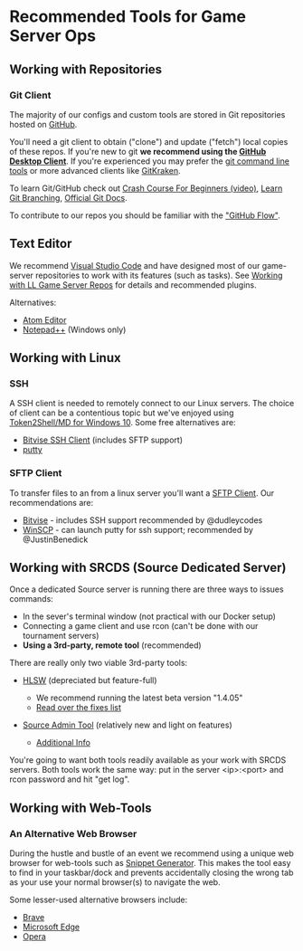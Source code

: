# Recommended Tools for Game Server Ops

## Working with Repositories

### Git Client

The majority of our configs and custom tools are stored in Git repositories hosted on [GitHub](https://github.com/LacledesLAN).

You'll need a git client to obtain ("clone") and update ("fetch") local copies of these repos. If you're new to git **we recommend using the [GitHub Desktop Client](https://desktop.github.com/)**. If you're experienced you may prefer the [git command line tools](https://git-scm.com/) or more advanced clients like [GitKraken](https://www.gitkraken.com/).

To learn Git/GitHub check out [Crash Course For Beginners (video)](https://www.youtube.com/watch?v=SWYqp7iY_Tc), [Learn Git Branching](https://learngitbranching.js.org/), [Official Git Docs](https://git-scm.com/book/en/v2/Getting-Started-About-Version-Control).

To contribute to our repos you should be familiar with the ["GitHub Flow"](https://guides.github.com/introduction/flow/).

## Text Editor

We recommend [Visual Studio Code](https://code.visualstudio.com/) and have designed most of our game-server repositories to work with its features (such as tasks). See [Working with LL Game Server Repos](WorkingWithOurRepos.md) for details and recommended plugins.

Alternatives:

* [Atom Editor](https://atom.io/)
* [Notepad++](https://notepad-plus-plus.org/) (Windows only)

## Working with Linux

### SSH

A SSH client is needed to remotely connect to our Linux servers. The choice of client can be a contentious topic but we've enjoyed using [Token2Shell/MD for Windows 10](https://www.microsoft.com/store/apps/9NBLGGH2NCX9). Some free alternatives are:

* [Bitvise SSH Client](https://www.bitvise.com/ssh-client-download) (includes SFTP support)
* [putty](https://www.chiark.greenend.org.uk/~sgtatham/putty/latest.html)

### SFTP Client

To transfer files to an from a linux server you'll want a [SFTP Client](https://en.wikipedia.org/wiki/Category:SFTP_clients). Our recommendations are:

* [Bitvise](https://www.bitvise.com/ssh-client-download) - includes SSH support recommended by @dudleycodes
* [WinSCP](http://winscp.net/) - can launch putty for ssh support; recommended by @JustinBenedick

## Working with SRCDS (Source Dedicated Server)

Once a dedicated Source server is running there are three ways to issues commands:

* In the sever's terminal window (not practical with our Docker setup)
* Connecting a game client and use rcon (can't be done with our tournament servers)
* **Using a 3rd-party, remote tool** (recommended)

There are really only two viable 3rd-party tools:

* [HLSW](http://www.hlsw.org/hlsw/download/) (depreciated but feature-full)
  * We recommend running the latest beta version "1.4.05"
  * [Read over the fixes list](https://hlswfixes.com/#about)

* [Source Admin Tool](https://users.alliedmods.net/~drifter/SAT/) (relatively new and light on features)
  * [Additional Info](https://forums.alliedmods.net/showthread.php?t=289370)

You're going to want both tools readily available as your work with SRCDS servers. Both tools work the same way: put in the server &lt;ip&gt;:&lt;port&gt; and rcon password and hit "get log".

## Working with Web-Tools

### An Alternative Web Browser

During the hustle and bustle of an event we recommend using a unique web browser for web-tools such as [Snippet Generator](https://github.com/LacledesLAN/Snippet-Generator). This makes the tool easy to find in your taskbar/dock and prevents accidentally closing the wrong tab as your use your normal browser(s) to navigate the web.

Some lesser-used alternative browsers include:

* [Brave](https://brave.com/)
* [Microsoft Edge](https://www.microsoft.com/en-us/windows/microsoft-edge)
* [Opera](http://www.opera.com/)